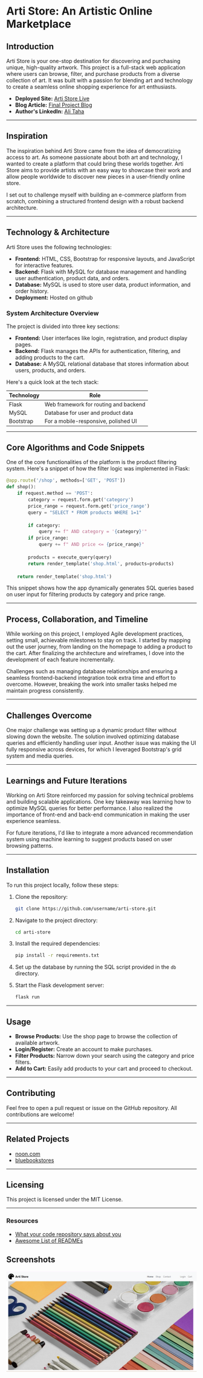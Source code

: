 # Arti Store: An Artistic Online Marketplace

## Introduction

Arti Store is your one-stop destination for discovering and purchasing unique, high-quality artwork. This project is a full-stack web application where users can browse, filter, and purchase products from a diverse collection of art. It was built with a passion for blending art and technology to create a seamless online shopping experience for art enthusiasts.

- **Deployed Site:** [Arti Store Live](https://alitahaa.github.io/arti/)
- **Blog Article:** [Final Project Blog](https://www.linkedin.com/feed/update/urn:li:activity:7241925759634706432/)
- **Author's LinkedIn:** [Ali Taha](https://www.linkedin.com/in/ali-taha-944987329)

---

## Inspiration

The inspiration behind Arti Store came from the idea of democratizing access to art. As someone passionate about both art and technology, I wanted to create a platform that could bring these worlds together. Arti Store aims to provide artists with an easy way to showcase their work and allow people worldwide to discover new pieces in a user-friendly online store.

I set out to challenge myself with building an e-commerce platform from scratch, combining a structured frontend design with a robust backend architecture.

---

## Technology & Architecture

Arti Store uses the following technologies:
- **Frontend:** HTML, CSS, Bootstrap for responsive layouts, and JavaScript for interactive features.
- **Backend:** Flask with MySQL for database management and handling user authentication, product data, and orders.
- **Database:** MySQL is used to store user data, product information, and order history.
- **Deployment:** Hosted on github

### System Architecture Overview

The project is divided into three key sections:
- **Frontend:** User interfaces like login, registration, and product display pages.
- **Backend:** Flask manages the APIs for authentication, filtering, and adding products to the cart.
- **Database:** A MySQL relational database that stores information about users, products, and orders.

Here's a quick look at the tech stack:

| Technology   | Role                                      |
|--------------|-------------------------------------------|
| Flask        | Web framework for routing and backend     |
| MySQL        | Database for user and product data        |
| Bootstrap    | For a mobile-responsive, polished UI      |

---

## Core Algorithms and Code Snippets

One of the core functionalities of the platform is the product filtering system. Here's a snippet of how the filter logic was implemented in Flask:

```python
@app.route('/shop', methods=['GET', 'POST'])
def shop():
    if request.method == 'POST':
        category = request.form.get('category')
        price_range = request.form.get('price_range')
        query = "SELECT * FROM products WHERE 1=1"

        if category:
            query += f" AND category = '{category}'"
        if price_range:
            query += f" AND price <= {price_range}"

        products = execute_query(query)
        return render_template('shop.html', products=products)

    return render_template('shop.html')
```

This snippet shows how the app dynamically generates SQL queries based on user input for filtering products by category and price range.

---

## Process, Collaboration, and Timeline

While working on this project, I employed Agile development practices, setting small, achievable milestones to stay on track. I started by mapping out the user journey, from landing on the homepage to adding a product to the cart. After finalizing the architecture and wireframes, I dove into the development of each feature incrementally.

Challenges such as managing database relationships and ensuring a seamless frontend-backend integration took extra time and effort to overcome. However, breaking the work into smaller tasks helped me maintain progress consistently.

---

## Challenges Overcome

One major challenge was setting up a dynamic product filter without slowing down the website. The solution involved optimizing database queries and efficiently handling user input. Another issue was making the UI fully responsive across devices, for which I leveraged Bootstrap's grid system and media queries.

---

## Learnings and Future Iterations

Working on Arti Store reinforced my passion for solving technical problems and building scalable applications. One key takeaway was learning how to optimize MySQL queries for better performance. I also realized the importance of front-end and back-end communication in making the user experience seamless.

For future iterations, I'd like to integrate a more advanced recommendation system using machine learning to suggest products based on user browsing patterns.

---

## Installation

To run this project locally, follow these steps:

1. Clone the repository:
   ```bash
   git clone https://github.com/username/arti-store.git
   ```
2. Navigate to the project directory:
   ```bash
   cd arti-store
   ```
3. Install the required dependencies:
   ```bash
   pip install -r requirements.txt
   ```
4. Set up the database by running the SQL script provided in the `db` directory.

5. Start the Flask development server:
   ```bash
   flask run
   ```

---

## Usage

- **Browse Products:** Use the shop page to browse the collection of available artwork.
- **Login/Register:** Create an account to make purchases.
- **Filter Products:** Narrow down your search using the category and price filters.
- **Add to Cart:** Easily add products to your cart and proceed to checkout.

---

## Contributing

Feel free to open a pull request or issue on the GitHub repository. All contributions are welcome!

---

## Related Projects

- [noon.com](https://www.noon.com/egypt-en/)
- [bluebookstores](https://bluebookstores.com/)

---

## Licensing

This project is licensed under the MIT License.

---

### Resources
- [What your code repository says about you](https://opensource.com/open-organization/17/1/repo-tells-a-story)
- [Awesome List of READMEs](https://github.com/matiassingers/awesome-readme)


## Screenshots

![Arti Store Screenshot](./Images/screenshot.png) 
